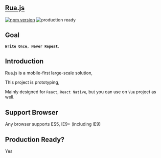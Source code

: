 ## [Rua.js](https://github.com/rua-js/rua)


[![npm version](https://badge.fury.io/js/rua.svg)](https://badge.fury.io/js/rua)
![production ready](https://img.shields.io/badge/production--ready-YES-brightgreen.svg)

## Goal
**`Write Once, Never Repeat.`**

## Introduction
Rua.js is a mobile-first large-scale solution, 

This project is prototyping,  

Mainly designed for `React`, `React Native`, but you can use on `Vue` project
as well.

## Support Browser
Any browser supports ES5, IE9+ (including IE9)

## Production Ready?
Yes